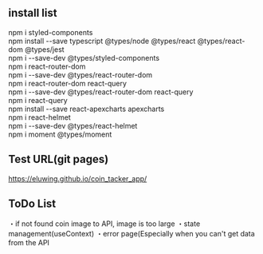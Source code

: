 ## install list

npm i styled-components  
npm install --save typescript @types/node @types/react @types/react-dom @types/jest  
npm i --save-dev @types/styled-components  
npm i react-router-dom  
npm i --save-dev @types/react-router-dom  
npm i react-router-dom react-query  
npm i --save-dev @types/react-router-dom react-query  
npm i react-query  
npm install --save react-apexcharts apexcharts  
npm i react-helmet  
npm i --save-dev @types/react-helmet  
npm i moment @types/moment  

## Test URL(git pages)
https://eluwing.github.io/coin_tacker_app/

## ToDo List

・if not found coin image to API, image is too large
・state management(useContext)
・error page(Especially when you can't get data from the API
